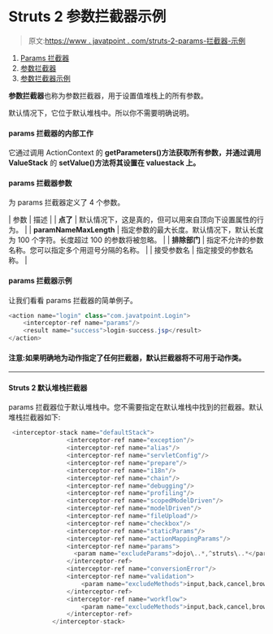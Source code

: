 # Struts 2 参数拦截器示例

> 原文:[https://www . javatpoint . com/struts-2-params-拦截器-示例](https://www.javatpoint.com/struts-2-params-interceptor-example)

1.  [Params 拦截器](#)
2.  [参数拦截器](#)
3.  [参数拦截器示例](#)

**参数拦截器**也称为参数拦截器，用于设置值堆栈上的所有参数。

默认情况下，它位于默认堆栈中。所以你不需要明确说明。

#### params 拦截器的内部工作

它通过调用 ActionContext 的 **getParameters()方法获取所有参数，并通过调用 ValueStack** 的 **setValue()方法将其设置在 valuestack 上。**

#### params 拦截器参数

为 params 拦截器定义了 4 个参数。

| 参数 | 描述 |
| **点了** | 默认情况下，这是真的，但可以用来自顶向下设置属性的行为。 |
| **paramNameMaxLength** | 指定参数的最大长度。默认情况下，默认长度为 100 个字符。长度超过 100 的参数将被忽略。 |
| **排除部门** | 指定不允许的参数名称。您可以指定多个用逗号分隔的名称。 |
| 接受参数名 | 指定接受的参数名称。 |

#### params 拦截器示例

让我们看看 params 拦截器的简单例子。

```java
<action name="login" class="com.javatpoint.Login">
    <interceptor-ref name="params"/>
    <result name="success">login-success.jsp</result>
</action>

```

#### 注意:如果明确地为动作指定了任何拦截器，默认拦截器将不可用于动作类。

* * *

#### Struts 2 默认堆栈拦截器

params 拦截器位于默认堆栈中。您不需要指定在默认堆栈中找到的拦截器。默认堆栈拦截器如下:

```java
 <interceptor-stack name="defaultStack">
                <interceptor-ref name="exception"/>
                <interceptor-ref name="alias"/>
                <interceptor-ref name="servletConfig"/>
                <interceptor-ref name="prepare"/>
                <interceptor-ref name="i18n"/>
                <interceptor-ref name="chain"/>
                <interceptor-ref name="debugging"/>
                <interceptor-ref name="profiling"/>
                <interceptor-ref name="scopedModelDriven"/>
                <interceptor-ref name="modelDriven"/>
                <interceptor-ref name="fileUpload"/>
                <interceptor-ref name="checkbox"/>
                <interceptor-ref name="staticParams"/>
                <interceptor-ref name="actionMappingParams"/>
                <interceptor-ref name="params">
                  <param name="excludeParams">dojo\..*,^struts\..*</param>
                </interceptor-ref>
                <interceptor-ref name="conversionError"/>
                <interceptor-ref name="validation">
                    <param name="excludeMethods">input,back,cancel,browse</param>
                </interceptor-ref>
                <interceptor-ref name="workflow">
                    <param name="excludeMethods">input,back,cancel,browse</param>
                </interceptor-ref>
            </interceptor-stack>

```